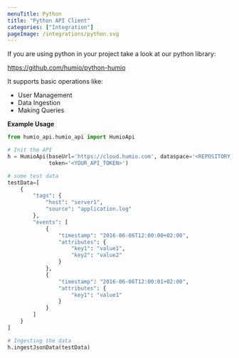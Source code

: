 ```yaml
---
menuTitle: Python
title: "Python API Client"
categories: ["Integration"]
pageImage: /integrations/python.svg
---
```


If you are using python in your project take a look at our python library:

https://github.com/humio/python-humio

It supports basic operations like:

- User Management
- Data Ingestion
- Making Queries

**Example Usage**

```python
from humio_api.humio_api import HumioApi

# Init the API
h = HumioApi(baseUrl='https://cloud.humio.com', dataspace='<REPOSITORY_NAME>',
             token='<YOUR_API_TOKEN>')

# some test data
testData=[
    {
        "tags": {
            "host": "server1",
            "source": "application.log"
        },
        "events": [
            {
                "timestamp": "2016-06-06T12:00:00+02:00",
                "attributes": {
                    "key1": "value1",
                    "key2": "value2"
                }
            },
            {
                "timestamp": "2016-06-06T12:00:01+02:00",
                "attributes": {
                    "key1": "value1"
                }
            }
        ]
    }
]

# Ingesting the data
h.ingestJsonData(testData)
```
